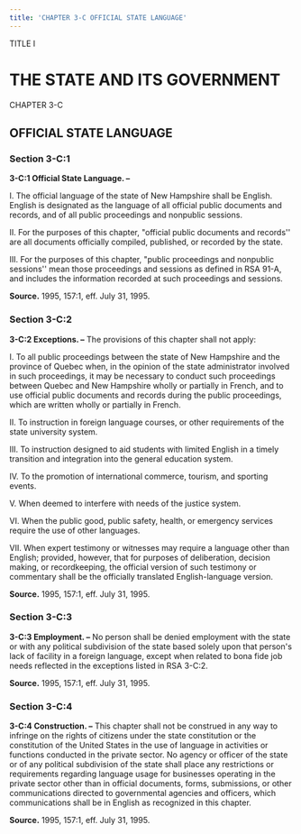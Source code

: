 ```yaml
---
title: 'CHAPTER 3-C OFFICIAL STATE LANGUAGE'
---
```


TITLE I
                                             
THE STATE AND ITS GOVERNMENT
============================

CHAPTER 3-C
                                             
OFFICIAL STATE LANGUAGE
-----------------------

### Section 3-C:1

 **3-C:1 Official State Language. –**
                                             
 I. The official language of the state of New Hampshire shall be
English. English is designated as the language of all official public
documents and records, and of all public proceedings and nonpublic
sessions.
                                             
 II. For the purposes of this chapter, "official public documents and
records'' are all documents officially compiled, published, or recorded
by the state.
                                             
 III. For the purposes of this chapter, "public proceedings and
nonpublic sessions'' mean those proceedings and sessions as defined in
RSA 91-A, and includes the information recorded at such proceedings and
sessions.

**Source.** 1995, 157:1, eff. July 31, 1995.

### Section 3-C:2

 **3-C:2 Exceptions. –** The provisions of this chapter shall not
apply:
                                             
 I. To all public proceedings between the state of New Hampshire and
the province of Quebec when, in the opinion of the state administrator
involved in such proceedings, it may be necessary to conduct such
proceedings between Quebec and New Hampshire wholly or partially in
French, and to use official public documents and records during the
public proceedings, which are written wholly or partially in French.
                                             
 II. To instruction in foreign language courses, or other
requirements of the state university system.
                                             
 III. To instruction designed to aid students with limited English in
a timely transition and integration into the general education system.
                                             
 IV. To the promotion of international commerce, tourism, and
sporting events.
                                             
 V. When deemed to interfere with needs of the justice system.
                                             
 VI. When the public good, public safety, health, or emergency
services require the use of other languages.
                                             
 VII. When expert testimony or witnesses may require a language other
than English; provided, however, that for purposes of deliberation,
decision making, or recordkeeping, the official version of such
testimony or commentary shall be the officially translated
English-language version.

**Source.** 1995, 157:1, eff. July 31, 1995.

### Section 3-C:3

 **3-C:3 Employment. –** No person shall be denied employment with
the state or with any political subdivision of the state based solely
upon that person's lack of facility in a foreign language, except when
related to bona fide job needs reflected in the exceptions listed in RSA
3-C:2.

**Source.** 1995, 157:1, eff. July 31, 1995.

### Section 3-C:4

 **3-C:4 Construction. –** This chapter shall not be construed in any
way to infringe on the rights of citizens under the state constitution
or the constitution of the United States in the use of language in
activities or functions conducted in the private sector. No agency or
officer of the state or of any political subdivision of the state shall
place any restrictions or requirements regarding language usage for
businesses operating in the private sector other than in official
documents, forms, submissions, or other communications directed to
governmental agencies and officers, which communications shall be in
English as recognized in this chapter.

**Source.** 1995, 157:1, eff. July 31, 1995.
